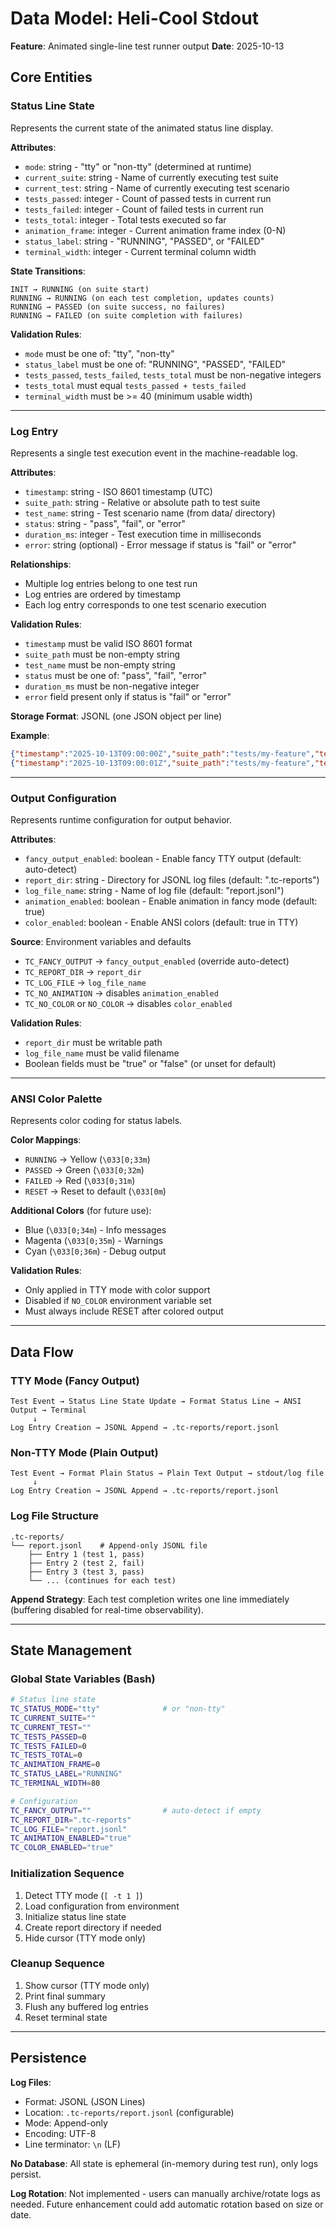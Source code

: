 # Data Model: Heli-Cool Stdout

**Feature**: Animated single-line test runner output
**Date**: 2025-10-13

## Core Entities

### Status Line State

Represents the current state of the animated status line display.

**Attributes**:
- `mode`: string - "tty" or "non-tty" (determined at runtime)
- `current_suite`: string - Name of currently executing test suite
- `current_test`: string - Name of currently executing test scenario
- `tests_passed`: integer - Count of passed tests in current run
- `tests_failed`: integer - Count of failed tests in current run
- `tests_total`: integer - Total tests executed so far
- `animation_frame`: integer - Current animation frame index (0-N)
- `status_label`: string - "RUNNING", "PASSED", or "FAILED"
- `terminal_width`: integer - Current terminal column width

**State Transitions**:
```
INIT → RUNNING (on suite start)
RUNNING → RUNNING (on each test completion, updates counts)
RUNNING → PASSED (on suite success, no failures)
RUNNING → FAILED (on suite completion with failures)
```

**Validation Rules**:
- `mode` must be one of: "tty", "non-tty"
- `status_label` must be one of: "RUNNING", "PASSED", "FAILED"
- `tests_passed`, `tests_failed`, `tests_total` must be non-negative integers
- `tests_total` must equal `tests_passed + tests_failed`
- `terminal_width` must be >= 40 (minimum usable width)

---

### Log Entry

Represents a single test execution event in the machine-readable log.

**Attributes**:
- `timestamp`: string - ISO 8601 timestamp (UTC)
- `suite_path`: string - Relative or absolute path to test suite
- `test_name`: string - Test scenario name (from data/ directory)
- `status`: string - "pass", "fail", or "error"
- `duration_ms`: integer - Test execution time in milliseconds
- `error`: string (optional) - Error message if status is "fail" or "error"

**Relationships**:
- Multiple log entries belong to one test run
- Log entries are ordered by timestamp
- Each log entry corresponds to one test scenario execution

**Validation Rules**:
- `timestamp` must be valid ISO 8601 format
- `suite_path` must be non-empty string
- `test_name` must be non-empty string
- `status` must be one of: "pass", "fail", "error"
- `duration_ms` must be non-negative integer
- `error` field present only if status is "fail" or "error"

**Storage Format**: JSONL (one JSON object per line)

**Example**:
```json
{"timestamp":"2025-10-13T09:00:00Z","suite_path":"tests/my-feature","test_name":"scenario-1","status":"pass","duration_ms":45}
{"timestamp":"2025-10-13T09:00:01Z","suite_path":"tests/my-feature","test_name":"scenario-2","status":"fail","duration_ms":120,"error":"Expected 5, got 3"}
```

---

### Output Configuration

Represents runtime configuration for output behavior.

**Attributes**:
- `fancy_output_enabled`: boolean - Enable fancy TTY output (default: auto-detect)
- `report_dir`: string - Directory for JSONL log files (default: ".tc-reports")
- `log_file_name`: string - Name of log file (default: "report.jsonl")
- `animation_enabled`: boolean - Enable animation in fancy mode (default: true)
- `color_enabled`: boolean - Enable ANSI colors (default: true in TTY)

**Source**: Environment variables and defaults
- `TC_FANCY_OUTPUT` → `fancy_output_enabled` (override auto-detect)
- `TC_REPORT_DIR` → `report_dir`
- `TC_LOG_FILE` → `log_file_name`
- `TC_NO_ANIMATION` → disables `animation_enabled`
- `TC_NO_COLOR` or `NO_COLOR` → disables `color_enabled`

**Validation Rules**:
- `report_dir` must be writable path
- `log_file_name` must be valid filename
- Boolean fields must be "true" or "false" (or unset for default)

---

### ANSI Color Palette

Represents color coding for status labels.

**Color Mappings**:
- `RUNNING` → Yellow (`\033[0;33m`)
- `PASSED` → Green (`\033[0;32m`)
- `FAILED` → Red (`\033[0;31m`)
- `RESET` → Reset to default (`\033[0m`)

**Additional Colors** (for future use):
- Blue (`\033[0;34m`) - Info messages
- Magenta (`\033[0;35m`) - Warnings
- Cyan (`\033[0;36m`) - Debug output

**Validation Rules**:
- Only applied in TTY mode with color support
- Disabled if `NO_COLOR` environment variable set
- Must always include RESET after colored output

---

## Data Flow

### TTY Mode (Fancy Output)

```
Test Event → Status Line State Update → Format Status Line → ANSI Output → Terminal
     ↓
Log Entry Creation → JSONL Append → .tc-reports/report.jsonl
```

### Non-TTY Mode (Plain Output)

```
Test Event → Format Plain Status → Plain Text Output → stdout/log file
     ↓
Log Entry Creation → JSONL Append → .tc-reports/report.jsonl
```

### Log File Structure

```
.tc-reports/
└── report.jsonl    # Append-only JSONL file
    ├── Entry 1 (test 1, pass)
    ├── Entry 2 (test 2, fail)
    ├── Entry 3 (test 3, pass)
    └── ... (continues for each test)
```

**Append Strategy**: Each test completion writes one line immediately (buffering disabled for real-time observability).

---

## State Management

### Global State Variables (Bash)

```bash
# Status line state
TC_STATUS_MODE="tty"              # or "non-tty"
TC_CURRENT_SUITE=""
TC_CURRENT_TEST=""
TC_TESTS_PASSED=0
TC_TESTS_FAILED=0
TC_TESTS_TOTAL=0
TC_ANIMATION_FRAME=0
TC_STATUS_LABEL="RUNNING"
TC_TERMINAL_WIDTH=80

# Configuration
TC_FANCY_OUTPUT=""                # auto-detect if empty
TC_REPORT_DIR=".tc-reports"
TC_LOG_FILE="report.jsonl"
TC_ANIMATION_ENABLED="true"
TC_COLOR_ENABLED="true"
```

### Initialization Sequence

1. Detect TTY mode (`[ -t 1 ]`)
2. Load configuration from environment
3. Initialize status line state
4. Create report directory if needed
5. Hide cursor (TTY mode only)

### Cleanup Sequence

1. Show cursor (TTY mode only)
2. Print final summary
3. Flush any buffered log entries
4. Reset terminal state

---

## Persistence

**Log Files**: 
- Format: JSONL (JSON Lines)
- Location: `.tc-reports/report.jsonl` (configurable)
- Mode: Append-only
- Encoding: UTF-8
- Line terminator: `\n` (LF)

**No Database**: All state is ephemeral (in-memory during test run), only logs persist.

**Log Rotation**: Not implemented - users can manually archive/rotate logs as needed. Future enhancement could add automatic rotation based on size or date.
